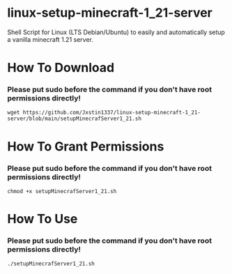 # linux-setup-minecraft-1_21-server
Shell Script for Linux (LTS Debian/Ubuntu) to easily and automatically setup a vanilla minecraft 1.21 server.

# How To Download
### Please put sudo before the command if you don't have root permissions directly!
``wget https://github.com/Jxstin1337/linux-setup-minecraft-1_21-server/blob/main/setupMinecrafServer1_21.sh``

# How To Grant Permissions
### Please put sudo before the command if you don't have root permissions directly!
``chmod +x setupMinecrafServer1_21.sh``

# How To Use
### Please put sudo before the command if you don't have root permissions directly!
``./setupMinecrafServer1_21.sh``
